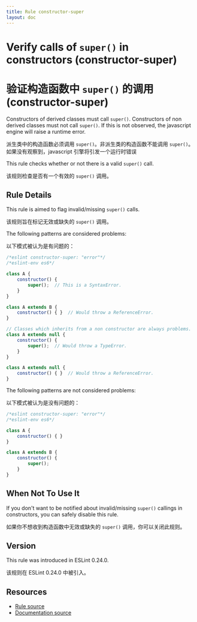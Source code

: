 ```yaml
---
title: Rule constructor-super
layout: doc
---
```

<!-- Note: No pull requests accepted for this file. See README.md in the root directory for details. -->

# Verify calls of `super()` in constructors (constructor-super)

# 验证构造函数中 `super()` 的调用 (constructor-super)

Constructors of derived classes must call `super()`.
Constructors of non derived classes must not call `super()`.
If this is not observed, the javascript engine will raise a runtime error.

派生类中的构造函数必须调用 `super()`。非派生类的构造函数不能调用 `super()`。如果没有观察到，javascript 引擎将引发一个运行时错误

This rule checks whether or not there is a valid `super()` call.

该规则检查是否有一个有效的 `super()` 调用。

## Rule Details

This rule is aimed to flag invalid/missing `super()` calls.

该规则旨在标记无效或缺失的 `super()` 调用。

The following patterns are considered problems:

以下模式被认为是有问题的：

```js
/*eslint constructor-super: "error"*/
/*eslint-env es6*/

class A {
    constructor() {
        super();  // This is a SyntaxError.
    }
}

class A extends B {
    constructor() { }  // Would throw a ReferenceError.
}

// Classes which inherits from a non constructor are always problems.
class A extends null {
    constructor() {
        super();  // Would throw a TypeError.
    }
}

class A extends null {
    constructor() { }  // Would throw a ReferenceError.
}
```

The following patterns are not considered problems:

以下模式被认为是没有问题的：

```js
/*eslint constructor-super: "error"*/
/*eslint-env es6*/

class A {
    constructor() { }
}

class A extends B {
    constructor() {
        super();
    }
}
```

## When Not To Use It

If you don't want to be notified about invalid/missing `super()` callings in constructors, you can safely disable this rule.

如果你不想收到构造函数中无效或缺失的 `super()` 调用，你可以关闭此规则。

## Version

This rule was introduced in ESLint 0.24.0.

该规则在 ESLint 0.24.0 中被引入。

## Resources

* [Rule source](https://github.com/eslint/eslint/tree/master/lib/rules/constructor-super.js)
* [Documentation source](https://github.com/eslint/eslint/tree/master/docs/rules/constructor-super.md)
